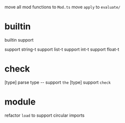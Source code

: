move all mod functions to `Mod.ts`
move `apply` to `evaluate/`

# builtin

builtin support

support string-t
support list-t
support int-t
support float-t

# check

[type] parse type -- support `the`
[type] support `check`

# module

refactor `load` to support circular imports
